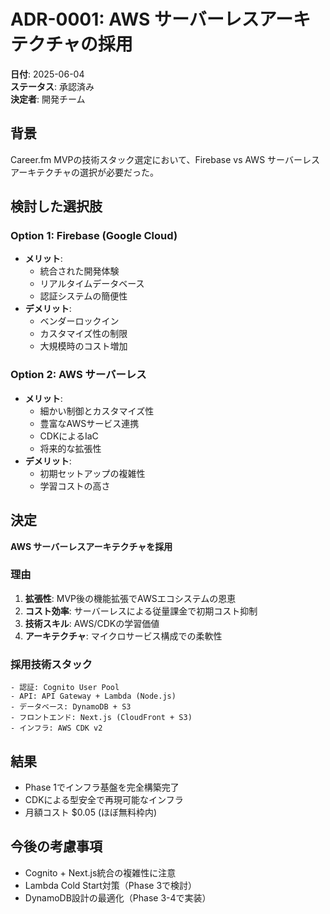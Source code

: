 # ADR-0001: AWS サーバーレスアーキテクチャの採用

**日付**: 2025-06-04  
**ステータス**: 承認済み  
**決定者**: 開発チーム

## 背景

Career.fm MVPの技術スタック選定において、Firebase vs AWS サーバーレスアーキテクチャの選択が必要だった。

## 検討した選択肢

### Option 1: Firebase (Google Cloud)
- **メリット**: 
  - 統合された開発体験
  - リアルタイムデータベース
  - 認証システムの簡便性
- **デメリット**: 
  - ベンダーロックイン
  - カスタマイズ性の制限
  - 大規模時のコスト増加

### Option 2: AWS サーバーレス
- **メリット**: 
  - 細かい制御とカスタマイズ性
  - 豊富なAWSサービス連携
  - CDKによるIaC
  - 将来的な拡張性
- **デメリット**: 
  - 初期セットアップの複雑性
  - 学習コストの高さ

## 決定

**AWS サーバーレスアーキテクチャを採用**

### 理由

1. **拡張性**: MVP後の機能拡張でAWSエコシステムの恩恵
2. **コスト効率**: サーバーレスによる従量課金で初期コスト抑制
3. **技術スキル**: AWS/CDKの学習価値
4. **アーキテクチャ**: マイクロサービス構成での柔軟性

### 採用技術スタック

```
- 認証: Cognito User Pool
- API: API Gateway + Lambda (Node.js)
- データベース: DynamoDB + S3
- フロントエンド: Next.js (CloudFront + S3)
- インフラ: AWS CDK v2
```

## 結果

- Phase 1でインフラ基盤を完全構築完了
- CDKによる型安全で再現可能なインフラ
- 月額コスト $0.05 (ほぼ無料枠内)

## 今後の考慮事項

- Cognito + Next.js統合の複雑性に注意
- Lambda Cold Start対策（Phase 3で検討）
- DynamoDB設計の最適化（Phase 3-4で実装）